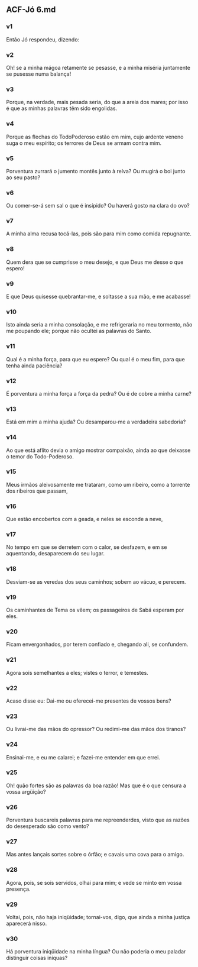 ## ACF-Jó 6.md
### v1
 Então Jó respondeu, dizendo:
### v2
 Oh! se a minha mágoa retamente se pesasse, e a minha miséria juntamente se pusesse numa balança!
### v3
 Porque, na verdade, mais pesada seria, do que a areia dos mares; por isso é que as minhas palavras têm sido engolidas.
### v4
 Porque as flechas do TodoPoderoso estão em mim, cujo ardente veneno suga o meu espírito; os terrores de Deus se armam contra mim.
### v5
 Porventura zurrará o jumento montês junto à relva? Ou mugirá o boi junto ao seu pasto?
### v6
 Ou comer-se-á sem sal o que é insípido? Ou haverá gosto na clara do ovo?
### v7
 A minha alma recusa tocá-las, pois são para mim como comida repugnante.
### v8
 Quem dera que se cumprisse o meu desejo, e que Deus me desse o que espero!
### v9
 E que Deus quisesse quebrantar-me, e soltasse a sua mão, e me acabasse!
### v10
 Isto ainda seria a minha consolação, e me refrigeraria no meu tormento, não me poupando ele; porque não ocultei as palavras do Santo.
### v11
 Qual é a minha força, para que eu espere? Ou qual é o meu fim, para que tenha ainda paciência?
### v12
 É porventura a minha força a força da pedra? Ou é de cobre a minha carne?
### v13
 Está em mim a minha ajuda? Ou desamparou-me a verdadeira sabedoria?
### v14
 Ao que está aflito devia o amigo mostrar compaixão, ainda ao que deixasse o temor do Todo-Poderoso.
### v15
 Meus irmãos aleivosamente me trataram, como um ribeiro, como a torrente dos ribeiros que passam,
### v16
 Que estão encobertos com a geada, e neles se esconde a neve,
### v17
 No tempo em que se derretem com o calor, se desfazem, e em se aquentando, desaparecem do seu lugar.
### v18
 Desviam-se as veredas dos seus caminhos; sobem ao vácuo, e perecem.
### v19
 Os caminhantes de Tema os vêem; os passageiros de Sabá esperam por eles.
### v20
 Ficam envergonhados, por terem confiado e, chegando ali, se confundem.
### v21
 Agora sois semelhantes a eles; vistes o terror, e temestes.
### v22
 Acaso disse eu: Dai-me ou oferecei-me presentes de vossos bens?
### v23
 Ou livrai-me das mãos do opressor? Ou redimi-me das mãos dos tiranos?
### v24
 Ensinai-me, e eu me calarei; e fazei-me entender em que errei.
### v25
 Oh! quão fortes são as palavras da boa razão! Mas que é o que censura a vossa argüição?
### v26
 Porventura buscareis palavras para me repreenderdes, visto que as razões do desesperado são como vento?
### v27
 Mas antes lançais sortes sobre o órfão; e cavais uma cova para o amigo.
### v28
 Agora, pois, se sois servidos, olhai para mim; e vede se minto em vossa presença.
### v29
 Voltai, pois, não haja iniqüidade; tornai-vos, digo, que ainda a minha justiça aparecerá nisso.
### v30
 Há porventura iniqüidade na minha língua? Ou não poderia o meu paladar distinguir coisas iníquas?
